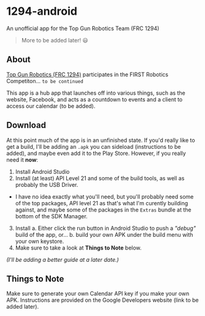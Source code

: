 1294-android
============

An unofficial app for the Top Gun Robotics Team (FRC 1294)

> More to be added later! :smiley:

## About

[Top Gun Robotics (FRC 1294)](http://www.team1294.org/) participates in the FIRST Robotics Competiton... `to be continued`

This app is a hub app that launches off into various things, such as the website, Facebook, and acts as a countdown to events and a client to access our calendar (to be added).

## Download

At this point much of the app is in an unfinished state. If you'd really like to get a build, I'll be adding an `.apk` you can sideload (instructions to be added), and maybe even add it to the Play Store. However, if you really need it **now**:

1. Install Android Studio
2. Install (at least) API Level 21 and some of the build tools, as well as probably the USB Driver.
  - I have no idea exactly what you'll need, but you'll probably need some of the top packages, API level 21 as that's what I'm curently building against, and maybe some of the packages in the `Extras` bundle at the bottom of the SDK Manager.
3. Install
  a. Either click the run button in Android Studio to push a _"debug"_ build of the app, or...
  b. build your own APK under the build menu with your own keystore.
4. Make sure to take a look at **Things to Note** below.

_(I'll be adding a better guide at a later date.)_

## Things to Note

Make sure to generate your own Calendar API key if you make your own APK. Instructions are provided on the Google Developers website (link to be added later).
